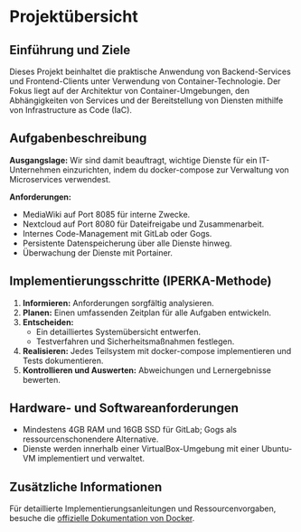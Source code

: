 # Projektübersicht

## Einführung und Ziele

Dieses Projekt beinhaltet die praktische Anwendung von Backend-Services und Frontend-Clients unter Verwendung von Container-Technologie. Der Fokus liegt auf der Architektur von Container-Umgebungen, den Abhängigkeiten von Services und der Bereitstellung von Diensten mithilfe von Infrastructure as Code (IaC).

## Aufgabenbeschreibung

**Ausgangslage:**
Wir sind damit beauftragt, wichtige Dienste für ein IT-Unternehmen einzurichten, indem du docker-compose zur Verwaltung von Microservices verwendest.

**Anforderungen:**

- MediaWiki auf Port 8085 für interne Zwecke.
- Nextcloud auf Port 8080 für Dateifreigabe und Zusammenarbeit.
- Internes Code-Management mit GitLab oder Gogs.
- Persistente Datenspeicherung über alle Dienste hinweg.
- Überwachung der Dienste mit Portainer.

## Implementierungsschritte (IPERKA-Methode)

1. **Informieren:** Anforderungen sorgfältig analysieren.
2. **Planen:** Einen umfassenden Zeitplan für alle Aufgaben entwickeln.
3. **Entscheiden:**
   - Ein detailliertes Systemübersicht entwerfen.
   - Testverfahren und Sicherheitsmaßnahmen festlegen.
4. **Realisieren:** Jedes Teilsystem mit docker-compose implementieren und Tests dokumentieren.
5. **Kontrollieren und Auswerten:** Abweichungen und Lernergebnisse bewerten.

## Hardware- und Softwareanforderungen

- Mindestens 4GB RAM und 16GB SSD für GitLab; Gogs als ressourcenschonendere Alternative.
- Dienste werden innerhalb einer VirtualBox-Umgebung mit einer Ubuntu-VM implementiert und verwaltet.

## Zusätzliche Informationen

Für detaillierte Implementierungsanleitungen und Ressourcenvorgaben, besuche die [offizielle Dokumentation von Docker](https://docs.docker.com/config/containers/resource_constraints/).
